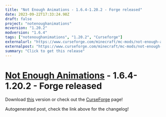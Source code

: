 ```yaml
---
title: "Not Enough Animations - 1.6.4-1.20.2 - Forge released"
date: 2023-09-22T17:33:24.98Z
draft: false
project: "notenoughanimations"
mcversion: "1.20.2"
modversion: "1.6.4"
tags: ["notenoughanimations", "1.20.2", "Curseforge"]
externalurl: "https://www.curseforge.com/minecraft/mc-mods/not-enough-animations/files/4763690"
externalpost: "https://www.curseforge.com/minecraft/mc-mods/not-enough-animations/files/4763690"
summary: "Click to get this release"
---
```

# [Not Enough Animations](/project/notenoughanimations) - 1.6.4-1.20.2 - Forge released
Download [this](https://www.curseforge.com/minecraft/mc-mods/not-enough-animations/files/4763690) version or check out the [CurseForge](https://www.curseforge.com/minecraft/mc-mods/not-enough-animations) page!

Autogenerated post, check the link above for the changelog!
